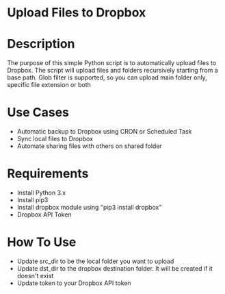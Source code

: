 # Upload Files to Dropbox

# Description
The purpose of this simple Python script is to automatically upload files to Dropbox.
The script will upload files and folders recursively starting from a base path.
Glob filter is supported, so you can upload main folder only, specific file extension or both

# Use Cases
- Automatic backup to Dropbox using CRON or Scheduled Task
- Sync local files to Dropbox
- Automate sharing files with others on shared folder

# Requirements
- Install Python 3.x
- Install pip3
- Install dropbox module using "pip3 install dropbox"
- Dropbox API Token

# How To Use
- Update src_dir to be the local folder you want to upload
- Update dst_dir to the dropbox destination folder. It will be created if it doesn't exist
- Update token to your Dropbox API token

